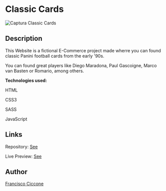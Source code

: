# Classic Cards

![Captura Classic Cards](https://user-images.githubusercontent.com/82279535/128599883-1c32bc90-86aa-4514-adad-1c039a634b2c.PNG)

## Description

This Website is a fictional E-Commerce project made wherre you can found classic Panini football cards from the early '90s.

You can found great players like Diego Maradona, Paul Gascoigne, Marco van Basten or Romario, among others.

<b>Technologies used:</b>

HTML

CSS3

SASS

JavaScript

## Links

Repository: [See](https://github.com/franciccone/classic-cards)

Live Preview: [See](https://franciccone.github.io/classic-cards/)


## Author

[Francisco Ciccone](https://github.com/franciccone)

